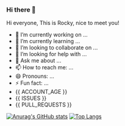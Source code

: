 ### Hi there 👋

Hi everyone, This is Rocky, nice to meet you!

- 🔭 I’m currently working on ...
- 🌱 I’m currently learning ...
- 👯 I’m looking to collaborate on ...
- 🤔 I’m looking for help with ...
- 💬 Ask me about ...
- 📫 How to reach me: ...
- 😄 Pronouns: ...
- ⚡ Fun fact: ...
- {{ ACCOUNT_AGE }}
- {{ ISSUES }}
- {{ PULL_REQUESTS }}

[![Anurag's GitHub stats](https://github-readme-stats.vercel.app/api?username=jiazhiyuans)](https://github.com/jiazhiyuans/github-readme-stats)
[![Top Langs](https://github-readme-stats.vercel.app/api/top-langs/?username=jiazhiyuans&layout=compact)](https://github.com/jiazhiyuans/github-readme-stats)


